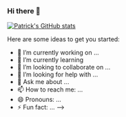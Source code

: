 ### Hi there 👋

[![Patrick's GitHub stats](https://github-readme-stats.vercel.app/api?username=POsten040)](https://github.com/POsten040/github-readme-stats&show_icons=true&theme=dracula)


Here are some ideas to get you started:

- 🔭 I’m currently working on ...
- 🌱 I’m currently learning 
- 👯 I’m looking to collaborate on ...
- 🤔 I’m looking for help with ...
- 💬 Ask me about ...
- 📫 How to reach me: ...
- 😄 Pronouns: ...
- ⚡ Fun fact: ...
-->
